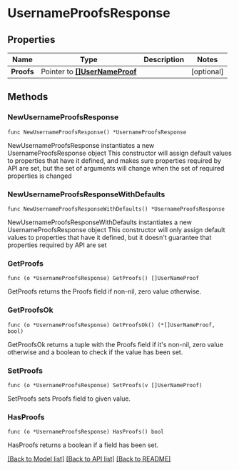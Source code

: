 # UsernameProofsResponse

## Properties

Name | Type | Description | Notes
------------ | ------------- | ------------- | -------------
**Proofs** | Pointer to [**[]UserNameProof**](UserNameProof.md) |  | [optional] 

## Methods

### NewUsernameProofsResponse

`func NewUsernameProofsResponse() *UsernameProofsResponse`

NewUsernameProofsResponse instantiates a new UsernameProofsResponse object
This constructor will assign default values to properties that have it defined,
and makes sure properties required by API are set, but the set of arguments
will change when the set of required properties is changed

### NewUsernameProofsResponseWithDefaults

`func NewUsernameProofsResponseWithDefaults() *UsernameProofsResponse`

NewUsernameProofsResponseWithDefaults instantiates a new UsernameProofsResponse object
This constructor will only assign default values to properties that have it defined,
but it doesn't guarantee that properties required by API are set

### GetProofs

`func (o *UsernameProofsResponse) GetProofs() []UserNameProof`

GetProofs returns the Proofs field if non-nil, zero value otherwise.

### GetProofsOk

`func (o *UsernameProofsResponse) GetProofsOk() (*[]UserNameProof, bool)`

GetProofsOk returns a tuple with the Proofs field if it's non-nil, zero value otherwise
and a boolean to check if the value has been set.

### SetProofs

`func (o *UsernameProofsResponse) SetProofs(v []UserNameProof)`

SetProofs sets Proofs field to given value.

### HasProofs

`func (o *UsernameProofsResponse) HasProofs() bool`

HasProofs returns a boolean if a field has been set.


[[Back to Model list]](../README.md#documentation-for-models) [[Back to API list]](../README.md#documentation-for-api-endpoints) [[Back to README]](../README.md)


